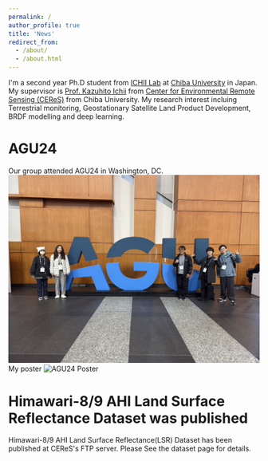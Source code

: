 ```yaml
---
permalink: /
author_profile: true
title: 'News'
redirect_from: 
  - /about/
  - /about.html
---
```


I'm a second year Ph.D student from [ICHII Lab](https://ichiilab.weebly.com/) at [Chiba University](https://www.chiba-u.ac.jp/e/) in Japan.  
My supervisor is [Prof. Kazuhito Ichii](https://researchmap.jp/kichii?lang=en) from [Center for Environmental Remote Sensing (CEReS)](https://ceres.chiba-u.jp/en/top-eng/) from Chiba University.
My research interest incluing Terrestrial monitoring, Geostationary Satellite Land Product Development, BRDF modelling and deep learning.

AGU24
======
Our group attended AGU24 in Washington, DC.
![AGU24 Conference](../images/agu24.png)
My poster
![AGU24 Poster](../images/AGU_2024_V3.png)


Himawari-8/9 AHI Land Surface Reflectance Dataset was published
======
Himawari-8/9 AHI Land Surface Reflectance(LSR) Dataset has been published at CEReS's FTP server.
Please See the dataset page for details.


